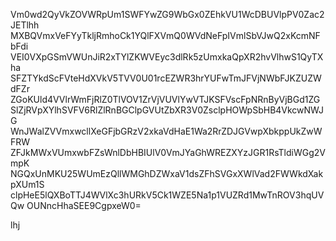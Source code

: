 Vm0wd2QyVkZOVWRpUm1SWFYwZG9WbGx0ZEhkVU1WcDBUVlpPV0Zac2JETlhh
MXBQVmxVeFYyTkljRmhoCk1YQlFXVmQ0WVdNeFpIVmlSbVJwQ2xKcmNFbFdi
VEI0VXpGSmVWUnJiR2xTYlZKWVEyc3dlRk5zUmxkaQpXR2hvVlhwS1QyTXha
SFZTYkdScFVteHdXVkV5TVV0U01rcEZWR3hrYUFwTmJFVjNWbFJKZUZWdFZr
ZGoKUld4VVlrWmFjRlZ0TlVOV1ZrVjVUVlYwVTJKSFVscFpNRnByVjBGd1ZG
SlZjRVpXYlhSVFV6RlZlRnBGClpGVUtZbXR3V0ZsclpHOWpSbHB4VkcwNWJG
WnJWalZVVmxwcllXeGFjbGRzV2xkaVdHaE1Wa2RrZDJGVwpXbkppUkZwWFRW
ZFJkMWxVUmxwbFZsWnlDbHBIUlV0VmJYaGhWREZXYzJGR1RsTldiWGg2VmpK
NGQxUnMKU25WUmEzQllWMGhDZWxaV1dsZFhSVGxXWlVad2FWWkdXakpXUm1S
clpHeE5lQXBoTTJ4WVlXc3hURkV5Ck1WZE5Na1p1VUZRd1MwTnROV3hqUVQw
OUNncHhaSEE9CgpxeW0=

lhj